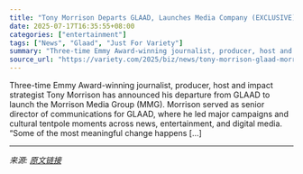 ```yaml
---
title: "Tony Morrison Departs GLAAD, Launches Media Company (EXCLUSIVE)"
date: 2025-07-17T16:35:55+08:00
categories: ["entertainment"]
tags: ["News", "Glaad", "Just For Variety"]
summary: "Three-time Emmy Award-winning journalist, producer, host and impact strategist Tony Morrison has announced his departure from GLAAD to launch the Morrison Media Group (MMG). Morrison served as senior "
source_url: "https://variety.com/2025/biz/news/tony-morrison-glaad-morrison-media-group-exclusive-1236463232/"
---
```


Three-time Emmy Award-winning journalist, producer, host and impact strategist Tony Morrison has announced his departure from GLAAD to launch the Morrison Media Group (MMG). Morrison served as senior director of communications for GLAAD, where he led major campaigns and cultural tentpole moments across news, entertainment, and digital media. “Some of the most meaningful change happens [&#8230;]

---

*来源: [原文链接](https://variety.com/2025/biz/news/tony-morrison-glaad-morrison-media-group-exclusive-1236463232/)*
